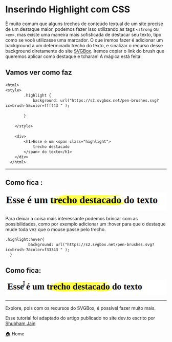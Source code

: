 
# Inserindo Highlight com CSS
È muito comum que alguns trechos de conteúdo textual de um site precise de um destaque maior, podemos fazer isso utilizando as tags ```<strong``` ou ```<em>```, mas existe uma maneira mais sofisticada de destacar seu texto, tipo como se você utilizasse uma marcador. O que iremos fazer é adicionar um background a um determinado trecho do texto, e sinalizar o recurso desse background diretamente do site [SVGBox](https://svgbox.net/). Iremos copiar o link do brush que queremos aplicar como destaque e tcharan! A mágica está feita:
## Vamos ver como faz
```
<html>
<style>
        .highlight {
            background: url("https://s2.svgbox.net/pen-brushes.svg?ic=brush-5&color=ffff43 " );
            
        }
        
    </style>
    
    <div>
        <h1>Esse é um <span class="highlight">
            trecho destacado
        </span> do texto</h1>
    </div>
  </html>
 ```
 ---
  ## Como fica :
  ![](https://github.com/Evaldo-comp/CSS-Tutoriais/blob/main/Highlight/print-css.png)
  
  Para deixar a coisa mais interessante podemos brincar com as possibilidades, como por exemplo adicionar um :hover para que o destaque mude toda vez que o mouse passe pelo trecho.
  
  ```
  .highlight:hover{
            background: url("https://s2.svgbox.net/pen-brushes.svg?ic=brush-7&color=f33343 " );
    }
   ```
   ## Como fica:
   ![](https://github.com/Evaldo-comp/CSS-Tutoriais/blob/main/Highlight/hover.gif)
   
   ---
   
   Explore, pois com os recursos do SVGBox, é possível fazer muito mais. 
   
   Esse tutorial foi adaptado do artigo publicado no site dev.to escrito por [Shubham Jain](https://github.com/shubhamjain)
   
   [:house:](https://github.com/Evaldo-comp/CSS-Tutoriais/blob/main/README.md)  Home
    
